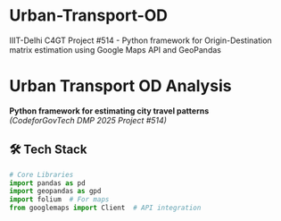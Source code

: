 # Urban-Transport-OD
IIIT-Delhi C4GT Project #514 - Python framework for Origin-Destination matrix estimation using Google Maps API and GeoPandas
# Urban Transport OD Analysis
**Python framework for estimating city travel patterns**  
*(CodeforGovTech DMP 2025 Project #514)*  

## 🛠️ Tech Stack  
```python
# Core Libraries
import pandas as pd
import geopandas as gpd
import folium  # For maps
from googlemaps import Client  # API integration
